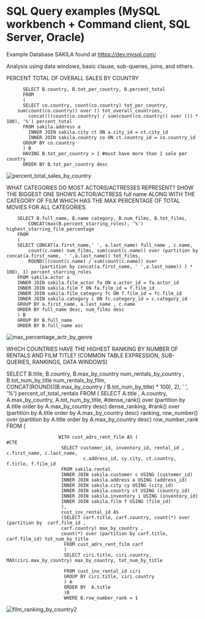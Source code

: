# SQL Query examples (MySQL workbench + Command client, SQL Server, Oracle)

Example Database SAKILA found at https://dev.mysql.com/


Analysis using data windows, basic clause, sub-queries, joins, and others.

PERCENT TOTAL OF OVERALL SALES BY COUNTRY 

          SELECT B.country, B.tot_per_country, B.percent_total
          FROM 
          (
          SELECT co.country, count(co.country) tot_per_country, 
	   	sum(count(co.country)) over () tot_overall_countries, 
          	concat(((count(co.country) / sum(count(co.country)) over ()) * 100), '%') percent_total
          FROM sakila.address a
            INNER JOIN sakila.city ct ON a.city_id = ct.city_id
            INNER JOIN sakila.country co ON ct.country_id = co.country_id
          GROUP BY co.country
          ) B
          HAVING B.tot_per_country > 1 #must have more than 1 sale per country
          ORDER BY B.tot_per_country desc
          
	  
 ![percent_total_sales_by_country](https://user-images.githubusercontent.com/67971912/176245207-b61a6d48-fb7b-4cf3-8c2d-8b1908ed9c77.png)


WHAT CATEGORIES DO MOST ACTORS/ACTRESSES REPRESENT? SHOW THE BIGGEST ONE
SHOWS ACTOR/ACTRESS full name ALONG WITH THE CATEGORY OF FILM WHICH HAS THE MAX PERCENTAGE OF TOTAL MOVIES FOR ALL CATEGORIES.

		SELECT B.full_name, B.name category, B.num_films, B.tot_films,
			CONCAT(max(B.percent_starring_roles), '%') highest_starring_film_percentage 
		FROM 
		(
		SELECT CONCAT(a.first_name,' ', a.last_name) full_name , c.name, 
			count(c.name) num_films, sum(count(c.name)) over (partition by concat(a.first_name, ' ',a.last_name)) tot_films,
			ROUND(((count(c.name) / sum(count(c.name)) over 
				(partition by concat(a.first_name, ' ',a.last_name)) ) * 100), 1) percent_starring_roles
		FROM sakila.actor a
		INNER JOIN sakila.film_actor fa ON a.actor_id = fa.actor_id
		INNER JOIN sakila.film f ON fa.film_id = f.film_id
		INNER JOIN sakila.film_category fc ON f.film_id = fc.film_id
		INNER JOIN sakila.category c ON fc.category_id = c.category_id
		GROUP BY a.first_name, a.last_name , c.name
		ORDER BY full_name desc, num_films desc
		) B
		GROUP BY B.full_name
		ORDER BY B.full_name asc
        
	
![max_percentage_actr_by_genre](https://user-images.githubusercontent.com/67971912/176245583-9b03e885-932d-40db-840a-285d37cbed32.png)

WHICH COUNTRIES HAVE THE HIGHEST RANKING BY NUMBER OF RENTALS AND FILM TITLE? (COMMON TABLE EXPRESSION, SUB-		QUERIES, RANKINGS, DATA WINDOWS)

SELECT B.title, B.country, B.max_by_country num_rentals_by_country , B.tot_num_by_title num_rentals_by_film, CONCAT(ROUND(((B.max_by_country / B.tot_num_by_title) * 100), 2), ' ', '%') percent_of_total_rentals
                        FROM 
                        (
                        SELECT A.title , A.country, A.max_by_country, A.tot_num_by_title,
                                #dense_rank() over (partition by A.title order by A.max_by_country desc) dense_ranking,
                                #rank() over (partition by A.title order by A.max_by_country desc) ranking,
                                row_number() over (partition by A.title order by A.max_by_country desc) row_number_rank
                        FROM (
                        
                       WITH cust_adrs_rent_film AS ( 								#CTE
                        SELECT customer_id, inventory_id, rental_id , c.first_name, c.last_name,
								c.address_id, cy.city, ct.country, f.title, f.film_id
                        FROM sakila.rental
                        INNER JOIN sakila.customer c USING (customer_id)
                        INNER JOIN sakila.address a USING (address_id)
                        INNER JOIN sakila.city cy USING (city_id)
                        INNER JOIN sakila.country ct USING (country_id)
                        INNER JOIN sakila.inventory i USING (inventory_id)
                        INNER JOIN sakila.film f USING (film_id)
                        ), 
                        cust_inv_rental_id AS
                        (SELECT carf.title, carf.country, count(*) over (partition by  carf.film_id ,
						carf.country) max_by_country ,
						count(*) over (partition by carf.title, carf.film_id) tot_num_by_title
                         FROM cust_adrs_rent_film carf 
                         ) 
                         SELECT ciri.title, ciri.country,  MAX(ciri.max_by_country) max_by_country, tot_num_by_title
								
                         FROM cust_inv_rental_id ciri
                         GROUP BY ciri.title, ciri.country
                         ) A
                         ORDER BY  A.title
                         )B
                         WHERE B.row_number_rank = 1

		    
		    


![film_ranking_by_country2](https://user-images.githubusercontent.com/67971912/177014781-6416711a-7d79-499e-8b2c-96ddb15eebf8.png)
